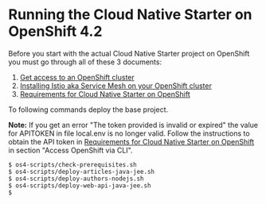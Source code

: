 # Running the Cloud Native Starter on OpenShift 4.2

Before you start with the actual Cloud Native Starter project on OpenShift you must go through all of these 3 documents:

1. [Get access to an OpenShift cluster](OS4Cluster.md)
2. [Installing Istio aka Service Mesh on your OpenShift cluster](OS4ServiceMesh.md)
3. [Requirements for Cloud Native Starter on OpenShift](OS4Requirements.md)


To following commands deploy the base project.

**Note:** If you get an error "The token provided is invalid or expired" the value for APITOKEN in file local.env is no longer valid. Follow the instructions to obtain the API token in [Requirements for Cloud Native Starter on OpenShift](https://github.com/IBM/cloud-native-starter/blob/master/documentation/OS4Requirements.md#access-openshift-via-cli) in section "Access OpenShift via CLI". 


```
$ os4-scripts/check-prerequisites.sh
$ os4-scripts/deploy-articles-java-jee.sh
$ os4-scripts/deploy-authors-nodejs.sh
$ os4-scripts/deploy-web-api-java-jee.sh
$ 
```











 